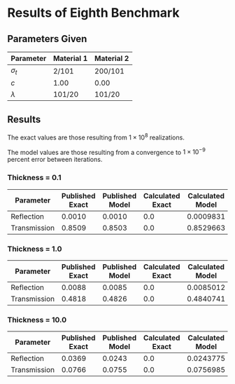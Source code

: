 # Results of Eighth Benchmark

## Parameters Given

Parameter | Material 1 | Material 2
--- | --- | ---
$\sigma_t$ | 2/101 | 200/101
$c$ | 1.00 | 0.00
$\lambda$ | 101/20 | 101/20

## Results

The exact values are those resulting from $1 \times 10^8$ realizations.

The model values are those resulting from a convergence to $1 \times 10^{-9}$ percent error between iterations.

### Thickness = 0.1

Parameter | Published Exact | Published Model | Calculated Exact | Calculated Model
--- | --- | --- | --- | ---
Reflection | 0.0010 | 0.0010 | 0.0 | 0.0009831
Transmission | 0.8509 | 0.8503 | 0.0 | 0.8529663

### Thickness = 1.0

Parameter | Published Exact | Published Model | Calculated Exact | Calculated Model
--- | --- | --- | --- | ---
Reflection | 0.0088 | 0.0085 | 0.0 | 0.0085012
Transmission | 0.4818 | 0.4826 | 0.0 | 0.4840741

### Thickness = 10.0

Parameter | Published Exact | Published Model | Calculated Exact | Calculated Model
--- | --- | --- | --- | ---
Reflection | 0.0369 | 0.0243 | 0.0 | 0.0243775
Transmission | 0.0766 | 0.0755 | 0.0 | 0.0756985
